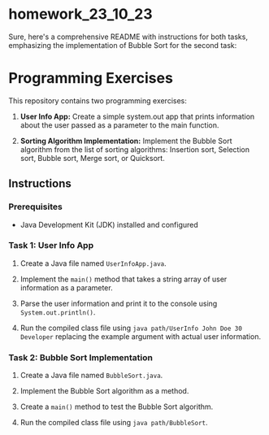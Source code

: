 # homework_23_10_23

Sure, here's a comprehensive README with instructions for both tasks, emphasizing the implementation of Bubble Sort for the second task:

# Programming Exercises

This repository contains two programming exercises:

1. **User Info App:** Create a simple system.out app that prints information about the user passed as a parameter to the main function.

2. **Sorting Algorithm Implementation:** Implement the Bubble Sort algorithm from the list of sorting algorithms: Insertion sort, Selection sort, Bubble sort, Merge sort, or Quicksort.

## Instructions

### Prerequisites

- Java Development Kit (JDK) installed and configured

### Task 1: User Info App

1. Create a Java file named `UserInfoApp.java`.

2. Implement the `main()` method that takes a string array of user information as a parameter.

3. Parse the user information and print it to the console using `System.out.println()`.
  
4. Run the compiled class file using `java path/UserInfo John Doe 30 Developer` replacing the example argument with actual user information.

### Task 2: Bubble Sort Implementation

1. Create a Java file named `BubbleSort.java`.

2. Implement the Bubble Sort algorithm as a method.

3. Create a `main()` method to test the Bubble Sort algorithm.

4. Run the compiled class file using `java path/BubbleSort`.
